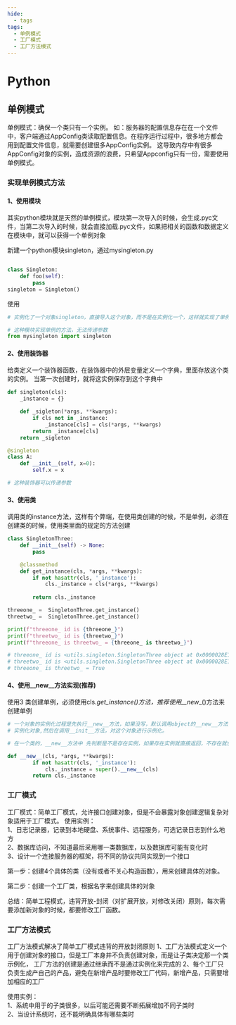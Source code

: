 ```yaml
---
hide:
  - tags
tags:
  - 单例模式
  - 工厂模式
  - 工厂方法模式
---
```

# Python

## 单例模式

单例模式：确保一个类只有一个实例。
如：服务器的配置信息存在在一个文件中，客户端通过AppConfig类读取配置信息。在程序运行过程中，很多地方都会用到配置文件信息，就需要创建很多AppConfig实例。
这导致内存中有很多AppConfig对象的实例，造成资源的浪费，只希望Appconfig只有一份，需要使用单例模式。

### 实现单例模式方法

#### 1、使用模块

其实python模块就是天然的单例模式，模块第一次导入的时候，会生成.pyc文件，当第二次导入的时候，就会直接加载.pyc文件，如果把相关的函数和数据定义在模块中，就可以获得一个单例对象

新建一个python模块singleton，通过mysingleton.py

```py

class Singleton:
    def foo(self):
        pass
singleton = Singleton()
```
使用
```py
# 实例化了一个对象singleton，直接导入这个对象，而不是在实例化一个，这样就实现了单例模式。

# 这种模块实现单例的方法，无法传递参数
from mysingleton import singleton
```
#### 2、使用装饰器
给类定义一个装饰器函数，在装饰器中的外层变量定义一个字典，里面存放这个类的实例。
当第一次创建时，就将这实例保存到这个字典中

```py
def singleton(cls):
    _instance = {}

    def _sigleton(*args, **kwargs):
        if cls not in _instance:
            _instance[cls] = cls(*args, **kwargs)
        return _instance[cls]
    return _sigleton

@singleton
class A:
    def __init__(self, x=0):
        self.x = x

# 这种装饰器可以传递参数
```

#### 3、使用类
调用类的instance方法，这样有个弊端，在使用类创建的时候，不是单例，必须在创建类的时候，使用类里面的规定的方法创建

```py
class SingletonThree:
    def __init__(self) -> None:
        pass

    @classmethod
    def get_instance(cls, *args, **kwargs):
        if not hasattr(cls, '_instance'):
            cls._instance = cls(*args, **kwargs)
        
        return cls._instance

threeone_ =  SingletonThree.get_instance()
threetwo_ =  SingletonThree.get_instance()

print(f"threeone_ id is {threeone_}")
print(f"threetwo_ id is {threetwo_}")
print(f"threeone_ is threetwo_ = {threeone_ is threetwo_}")

# threeone_ id is <utils.singleton.SingletonThree object at 0x0000028E16713D60>
# threetwo_ id is <utils.singleton.SingletonThree object at 0x0000028E16713D60>
# threeone_ is threetwo_ = True
```

#### 4、使用__new__方法实现(推荐)
使用3 类创建单例，必须使用cls._get_instance()方法，推荐使用__new__()方法来创建单例
```py
# 一个对象的实例化过程是先执行__new__方法，如果没写，默认调用object的__new__方法，返回一个
# 实例化对象,然后在调用__init__方法，对这个对象进行示例化。

# 在一个类的，__new__方法中 先判断是不是存在实例，如果存在实例就直接返回，不存在就创建。

def __new__(cls, *args, **kwargs):
        if not hasattr(cls, '_instance'):
            cls._instance = super().__new__(cls)
        return cls._instance

```
### 工厂模式

工厂模式：简单工厂模式，允许接口创建对象，但是不会暴露对象创建逻辑复杂对象适用于工厂模式。
使用实例：  
1、日志记录器，记录到本地硬盘、系统事件、远程服务，可选记录日志到什么地方  
2、数据库访问，不知道最后采用哪一类数据库，以及数据库可能有变化时  
3、设计一个连接服务器的框架，将不同的协议共同实现到一个接口  

第一步：创建4个具体的类（没有或者不关心构造函数），用来创建具体的对象。

第二步：创建一个工厂类，根据名字来创建具体的对象

总结：简单工程模式，违背开放-封闭（对扩展开放，对修改关闭）原则，每次需要添加新对象的时候，都要修改工厂函数。

### 工厂方法模式

工厂方法模式解决了简单工厂模式违背的开放封闭原则
1、工厂方法模式定义一个用于创建对象的接口，但是工厂本身并不负责创建对象，而是让子类决定那一个类示例化，
工厂方法的创建是通过继承而不是通过实例化来完成的
2、每个工厂只负责生成产自己的产品，避免在新增产品时要修改工厂代码，新增产品，只需要增加相应的工厂

使用实例：  
1、系统中用于的子类很多，以后可能还需要不断拓展增加不同子类时  
2、当设计系统时，还不能明确具体有哪些类时
